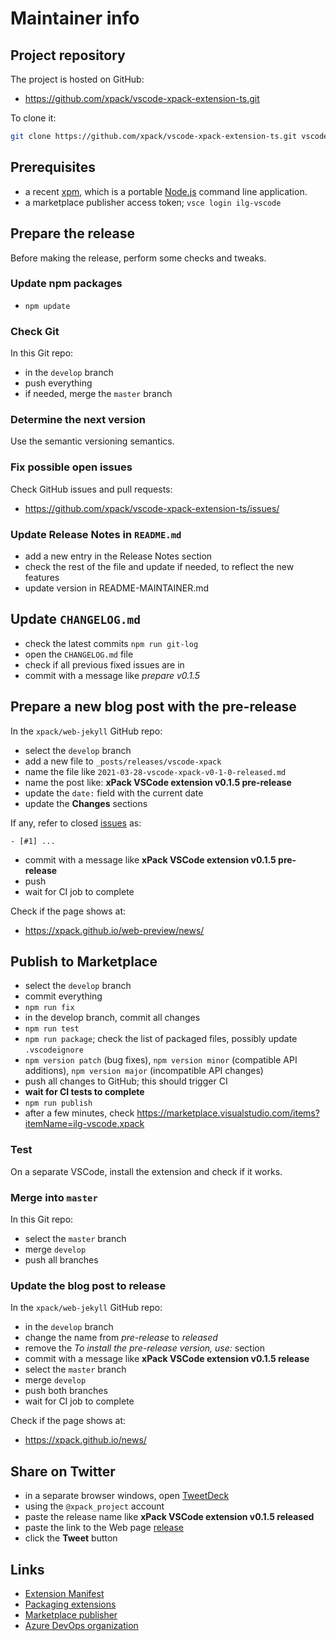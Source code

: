 # Maintainer info

## Project repository

The project is hosted on GitHub:

- https://github.com/xpack/vscode-xpack-extension-ts.git

To clone it:

```sh
git clone https://github.com/xpack/vscode-xpack-extension-ts.git vscode-xpack-extension-ts.git
```

## Prerequisites

- a recent [xpm](https://xpack.github.io/xpm/), which is a portable
[Node.js](https://nodejs.org/) command line application.
- a marketplace publisher access token; `vsce login ilg-vscode`

## Prepare the release

Before making the release, perform some checks and tweaks.

### Update npm packages

- `npm update`

### Check Git

In this Git repo:

- in the `develop` branch
- push everything
- if needed, merge the `master` branch

### Determine the next version

Use the semantic versioning semantics.

### Fix possible open issues

Check GitHub issues and pull requests:

- https://github.com/xpack/vscode-xpack-extension-ts/issues/

### Update Release Notes in `README.md`

- add a new entry in the Release Notes section
- check the rest of the file and update if needed, to reflect the new features
- update version in README-MAINTAINER.md

## Update `CHANGELOG.md`

- check the latest commits `npm run git-log`
- open the `CHANGELOG.md` file
- check if all previous fixed issues are in
- commit with a message like _prepare v0.1.5_

## Prepare a new blog post with the pre-release

In the `xpack/web-jekyll` GitHub repo:

- select the `develop` branch
- add a new file to `_posts/releases/vscode-xpack`
- name the file like `2021-03-28-vscode-xpack-v0-1-0-released.md`
- name the post like: **xPack VSCode extension v0.1.5 pre-release**
- update the `date:` field with the current date
- update the **Changes** sections

If any, refer to closed
[issues](https://github.com/xpack/vscode-xpack-extension-ts.git/issues/)
as:

```
- [#1] ...
```

- commit with a message like **xPack VSCode extension v0.1.5 pre-release**
- push
- wait for CI job to complete

Check if the page shows at:

- https://xpack.github.io/web-preview/news/

## Publish to Marketplace

- select the `develop` branch
- commit everything
- `npm run fix`
- in the develop branch, commit all changes
- `npm run test`
- `npm run package`; check the list of packaged files, possibly
  update `.vscodeignore`
- `npm version patch` (bug fixes), `npm version minor` (compatible API
  additions), `npm version major` (incompatible API changes)
- push all changes to GitHub; this should trigger CI
- **wait for CI tests to complete**
- `npm run publish`
- after a few minutes, check https://marketplace.visualstudio.com/items?itemName=ilg-vscode.xpack

### Test

On a separate VSCode, install the extension and check if it works.

### Merge into `master`

In this Git repo:

- select the `master` branch
- merge `develop`
- push all branches

### Update the blog post to release

In the `xpack/web-jekyll` GitHub repo:

- in the `develop` branch
- change the name from _pre-release_ to _released_
- remove the _To install the pre-release version, use:_ section
- commit with a message like **xPack VSCode extension v0.1.5 release**
- select the `master` branch
- merge `develop`
- push both branches
- wait for CI job to complete

Check if the page shows at:

- https://xpack.github.io/news/

## Share on Twitter

- in a separate browser windows, open [TweetDeck](https://tweetdeck.twitter.com/)
- using the `@xpack_project` account
- paste the release name like **xPack VSCode extension v0.1.5 released**
- paste the link to the Web page
  [release](https://xpack.github.io/vscode-xpack/releases/)
- click the **Tweet** button

## Links

- [Extension Manifest](https://code.visualstudio.com/api/references/extension-manifest)
- [Packaging extensions](https://code.visualstudio.com/api/working-with-extensions/publishing-extension#packaging-extensions)
- [Marketplace publisher](https://marketplace.visualstudio.com/manage/publishers/ilg-vscode)
- [Azure DevOps organization](https://dev.azure.com/xpack-org/)
